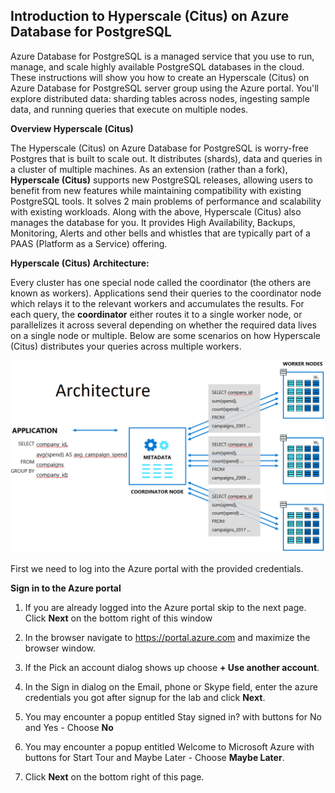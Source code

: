 Introduction to Hyperscale (Citus) on Azure Database for PostgreSQL
-------------------------------------------------------------------

Azure Database for PostgreSQL is a managed service that you use to run, manage, and scale highly available PostgreSQL databases in the cloud. These instructions will show you how to create an Hyperscale (Citus) on Azure Database for PostgreSQL server group using the Azure portal. You'll explore distributed data: sharding tables across nodes, ingesting sample data, and running queries that execute on multiple nodes.

**Overview Hyperscale (Citus)**

The Hyperscale (Citus) on Azure Database for PostgreSQL is worry-free Postgres that is built to scale out. It distributes (shards), data and queries in a cluster of multiple machines. As an extension (rather than a fork), **Hyperscale (Citus)** supports new PostgreSQL releases, allowing users to benefit from new features while maintaining compatibility with existing PostgreSQL tools. It solves 2 main problems of performance and scalability with existing workloads. Along with the above, Hyperscale (Citus) also manages the database for you. It provides High Availability, Backups, Monitoring, Alerts and other bells and whistles that are typically part of a PAAS (Platform as a Service) offering.

**Hyperscale (Citus) Architecture:**

Every cluster has one special node called the coordinator (the others are known as workers). Applications send their queries to the coordinator node which relays it to the relevant workers and accumulates the results.
For each query, the **coordinator** either routes it to a single worker node, or parallelizes it across several depending on whether the required data lives on a single node or multiple. Below are some scenarios on how Hyperscale (Citus) distributes your queries across multiple workers.

![](Images/Citus-Distributed-Aggregate.png)


First we need to log into the Azure portal with the provided credentials.

**Sign in to the Azure portal**
 
1.	If you are already logged into the Azure portal skip to the next page. Click **Next** on the bottom right of this window 
 
2.	In the browser navigate to https://portal.azure.com and maximize the browser window.
 
3.	If the Pick an account dialog shows up choose **+ Use another account**.
 
4.	In the Sign in dialog on the Email, phone or Skype field, enter the azure credentials you got after signup for the lab and click **Next**.

7.	You may encounter a popup entitled Stay signed in? with buttons for No and Yes - Choose **No**
 
8.	You may encounter a popup entitled Welcome to Microsoft Azure with buttons for Start Tour and Maybe Later - Choose **Maybe Later**.
 
9.	Click **Next** on the bottom right of this page.
